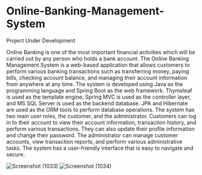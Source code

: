 # Online-Banking-Management-System
Project Under Development

Online Banking is one of the most important financial activities which will be carried out by any person who holds a bank account. The Online Banking Management System is a web-based application that allows customers to perform various banking transactions such as transferring money, paying bills, checking account balance, and managing their account information from anywhere at any time. The system is developed using Java as the programming language and Spring Boot as the web framework. Thymeleaf is used as the template engine, Spring MVC is used as the controller layer, and MS SQL Server is used as the backend database. JPA and Hibernate are used as the ORM tools to perform database operations. 
The system has two main user roles, the customer, and the administrator. Customers can log in to their account to view their account information, transaction history, and perform various transactions. They can also update their profile information and change their password. The administrator can manage customer accounts, view transaction reports, and perform various administrative tasks. The system has a user-friendly interface that is easy to navigate and secure.




![Screenshot (1033)](https://github.com/priyaskr13/Online-Banking-Management-System/assets/111446466/857271a5-c23a-4e03-bf97-0b341efb6df6)
![Screenshot (1034)](https://github.com/priyaskr13/Online-Banking-Management-System/assets/111446466/4a56e8f0-292e-4b37-98e0-c1e6a4c8a783)
